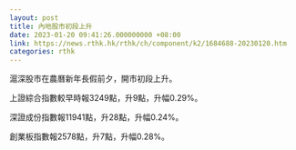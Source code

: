 ```yaml
---
layout: post
title: 內地股市初段上升
date: 2023-01-20 09:41:26.000000000 +08:00
link: https://news.rthk.hk/rthk/ch/component/k2/1684688-20230120.htm
categories: rthk
---
```


滬深股市在農曆新年長假前夕，開市初段上升。

上證綜合指數較早時報3249點，升9點，升幅0.29%。

深證成份指數報11941點，升28點，升幅0.24%。

創業板指數報2578點，升7點，升幅0.28%。
